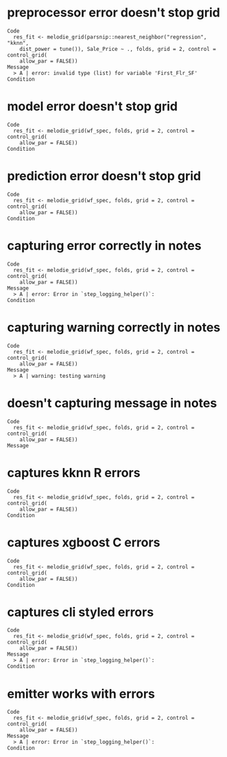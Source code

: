 # preprocessor error doesn't stop grid

    Code
      res_fit <- melodie_grid(parsnip::nearest_neighbor("regression", "kknn",
        dist_power = tune()), Sale_Price ~ ., folds, grid = 2, control = control_grid(
        allow_par = FALSE))
    Message
      > A | error: invalid type (list) for variable 'First_Flr_SF'
    Condition

# model error doesn't stop grid

    Code
      res_fit <- melodie_grid(wf_spec, folds, grid = 2, control = control_grid(
        allow_par = FALSE))
    Condition

# prediction error doesn't stop grid

    Code
      res_fit <- melodie_grid(wf_spec, folds, grid = 2, control = control_grid(
        allow_par = FALSE))
    Condition

# capturing error correctly in notes

    Code
      res_fit <- melodie_grid(wf_spec, folds, grid = 2, control = control_grid(
        allow_par = FALSE))
    Message
      > A | error: Error in `step_logging_helper()`:
    Condition

# capturing warning correctly in notes

    Code
      res_fit <- melodie_grid(wf_spec, folds, grid = 2, control = control_grid(
        allow_par = FALSE))
    Message
      > A | warning: testing warning

# doesn't capturing message in notes

    Code
      res_fit <- melodie_grid(wf_spec, folds, grid = 2, control = control_grid(
        allow_par = FALSE))
    Message

# captures kknn R errors

    Code
      res_fit <- melodie_grid(wf_spec, folds, grid = 2, control = control_grid(
        allow_par = FALSE))
    Condition

# captures xgboost C errors

    Code
      res_fit <- melodie_grid(wf_spec, folds, grid = 2, control = control_grid(
        allow_par = FALSE))
    Condition

# captures cli styled errors

    Code
      res_fit <- melodie_grid(wf_spec, folds, grid = 2, control = control_grid(
        allow_par = FALSE))
    Message
      > A | error: Error in `step_logging_helper()`:
    Condition

# emitter works with errors

    Code
      res_fit <- melodie_grid(wf_spec, folds, grid = 2, control = control_grid(
        allow_par = FALSE))
    Message
      > A | error: Error in `step_logging_helper()`:
    Condition

